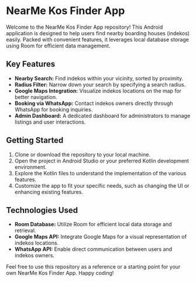 # NearMe Kos Finder App

Welcome to the NearMe Kos Finder App repository! This Android application is designed to help users find nearby boarding houses (indekos) easily. Packed with convenient features, it leverages local database storage using Room for efficient data management.

## Key Features

- **Nearby Search:** Find indekos within your vicinity, sorted by proximity.
- **Radius Filter:** Narrow down your search by specifying a search radius.
- **Google Maps Integration:** Visualize indekos locations on the map for better navigation.
- **Booking via WhatsApp:** Contact indekos owners directly through WhatsApp for booking inquiries.
- **Admin Dashboard:** A dedicated dashboard for administrators to manage listings and user interactions.

## Getting Started

1. Clone or download the repository to your local machine.
2. Open the project in Android Studio or your preferred Kotlin development environment.
3. Explore the Kotlin files to understand the implementation of the various features.
4. Customize the app to fit your specific needs, such as changing the UI or enhancing existing features.

## Technologies Used

- **Room Database:** Utilize Room for efficient local data storage and retrieval.
- **Google Maps API:** Integrate Google Maps for a visual representation of indekos locations.
- **WhatsApp API:** Enable direct communication between users and indekos owners.

Feel free to use this repository as a reference or a starting point for your own NearMe Kos Finder App. Happy coding!
